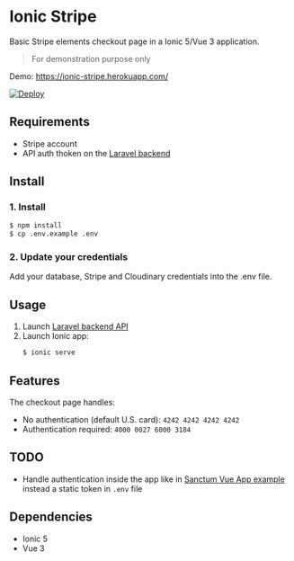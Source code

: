 # Ionic Stripe

Basic Stripe elements checkout page in a Ionic 5/Vue 3 application.

> For demonstration purpose only

Demo: https://ionic-stripe.herokuapp.com/

[![Deploy](https://www.herokucdn.com/deploy/button.svg)](https://heroku.com/deploy)

## Requirements

- Stripe account
- API auth thoken on the [Laravel backend](https://github.com/cba85/teach-laravel8-saas)

## Install

### 1. Install

```bash
$ npm install
$ cp .env.example .env
```

### 2. Update your credentials

Add your database, Stripe and Cloudinary credentials into the .env file.

## Usage

1. Launch [Laravel backend API](https://github.com/cba85/teach-laravel8-saas)
2. Launch Ionic app:
    ```bash
    $ ionic serve
    ```

## Features

The checkout page handles:

- No authentication (default U.S. card): `4242 4242 4242 4242`
- Authentication required: `4000 0027 6000 3184`

## TODO

- Handle authentication inside the app like in [Sanctum Vue App example](https://github.com/cba85/teach-laravel-sanctum-auth-vue-app) instead a static token in `.env` file

## Dependencies

- Ionic 5
- Vue 3
